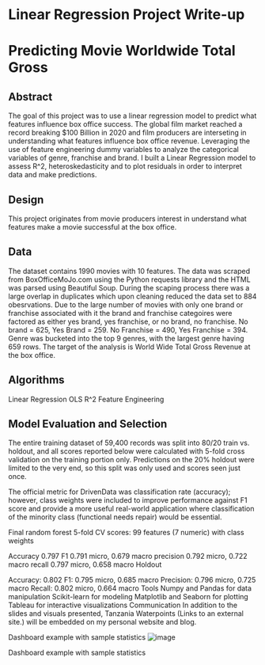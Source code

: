 
# Linear Regression Project Write-up
# Predicting Movie Worldwide Total Gross

## Abstract
The goal of this project was to use a linear regression model to predict what features influence box office success.  The global film market reached a record breaking $100 Billion in 2020 and film producers are interseting in understanding what features influence box office revenue.  Leveraging the use of feature engineering dummy variables to analyze the categorical variables of genre, franchise and brand.  I built a Linear Regression model to assess R^2, heteroskedasticity and to plot residuals in order to interpret data and make predictions.  

## Design
This project originates from movie producers interest in understand what features make a movie successful at the box office.  

## Data
The dataset contains 1990 movies with 10 features. The data was scraped from BoxOfficeMoJo.com using the Python requests library and the HTML was parsed using Beautiful Soup.  During the scaping process there was a large overlap in duplicates which upon cleaning reduced the data set to 884 obesrvations. Due to the large number of movies with only one brand or franchise associated with it the brand and franchise categoires were factored as either yes brand, yes franchise, or no brand, no franchise.  No brand = 625, Yes Brand = 259.  No Franchise = 490, Yes Franchise = 394.  Genre was bucketed into the top 9 genres, with the largest genre having 659 rows.  The target of the analysis is World Wide Total Gross Revenue at the box office. 

## Algorithms
Linear Regression
OLS
R^2
Feature Engineering

## Model Evaluation and Selection

The entire training dataset of 59,400 records was split into 80/20 train vs. holdout, and all scores reported below were calculated with 5-fold cross validation on the training portion only. Predictions on the 20% holdout were limited to the very end, so this split was only used and scores seen just once.

The official metric for DrivenData was classification rate (accuracy); however, class weights were included to improve performance against F1 score and provide a more useful real-world application where classification of the minority class (functional needs repair) would be essential.

Final random forest 5-fold CV scores: 99 features (7 numeric) with class weights

Accuracy 0.797
F1 0.791 micro, 0.679 macro
precision 0.792 micro, 0.722 macro
recall 0.797 micro, 0.658 macro
Holdout

Accuracy: 0.802
F1: 0.795 micro, 0.685 macro
Precision: 0.796 micro, 0.725 macro
Recall: 0.802 micro, 0.664 macro
Tools
Numpy and Pandas for data manipulation
Scikit-learn for modeling
Matplotlib and Seaborn for plotting
Tableau for interactive visualizations
Communication
In addition to the slides and visuals presented, Tanzania Waterpoints (Links to an external site.) will be embedded on my personal website and blog.

Dashboard example with sample statistics
![image](https://user-images.githubusercontent.com/18155025/141035874-573d4259-d8e2-4517-af0d-4840444b27a4.png)

Dashboard example with sample statistics
